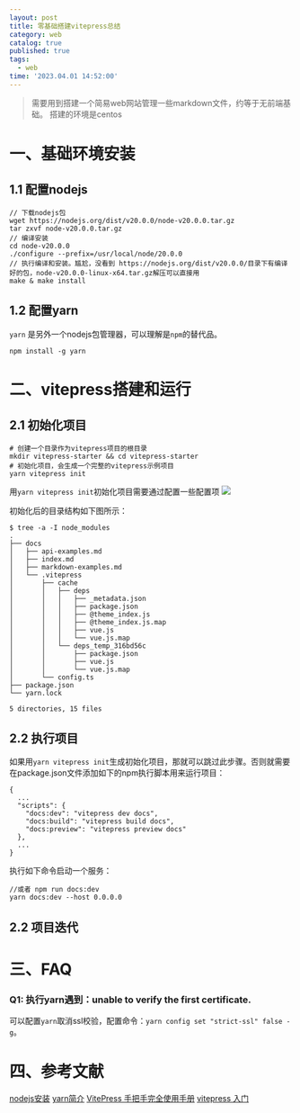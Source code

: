 ```yaml
---
layout: post
title: 零基础搭建vitepress总结
category: web
catalog: true
published: true
tags:
  - web
time: '2023.04.01 14:52:00'
---
```


> 需要用到搭建一个简易web网站管理一些markdown文件，约等于无前端基础。
> 搭建的环境是centos

# 一、基础环境安装
## 1.1 配置nodejs
```shell
// 下载nodejs包
wget https://nodejs.org/dist/v20.0.0/node-v20.0.0.tar.gz
tar zxvf node-v20.0.0.tar.gz
// 编译安装
cd node-v20.0.0
./configure --prefix=/usr/local/node/20.0.0
// 执行编译和安装。尴尬，没看到 https://nodejs.org/dist/v20.0.0/目录下有编译好的包，node-v20.0.0-linux-x64.tar.gz解压可以直接用
make & make install
```

## 1.2 配置yarn
`yarn` 是另外一个nodejs包管理器，可以理解是`npm`的替代品。
```
npm install -g yarn
```

# 二、vitepress搭建和运行
## 2.1 初始化项目
```shell
# 创建一个目录作为vitepress项目的根目录
mkdir vitepress-starter && cd vitepress-starter
# 初始化项目，会生成一个完整的vitepress示例项目
yarn vitepress init
```
用`yarn vitepress init`初始化项目需要通过配置一些配置项
![](https://github.com/vuejs/vitepress/blob/main/docs/guide/vitepress-init.png)

初始化后的目录结构如下图所示：
```
$ tree -a -I node_modules
.
├── docs
│   ├── api-examples.md
│   ├── index.md
│   ├── markdown-examples.md
│   └── .vitepress
│       ├── cache
│       │   ├── deps
│       │   │   ├── _metadata.json
│       │   │   ├── package.json
│       │   │   ├── @theme_index.js
│       │   │   ├── @theme_index.js.map
│       │   │   ├── vue.js
│       │   │   └── vue.js.map
│       │   └── deps_temp_316bd56c
│       │       ├── package.json
│       │       ├── vue.js
│       │       └── vue.js.map
│       └── config.ts
├── package.json
└── yarn.lock

5 directories, 15 files
```

## 2.2 执行项目
如果用`yarn vitepress init`生成初始化项目，那就可以跳过此步骤。否则就需要在package.json文件添加如下的npm执行脚本用来运行项目：
```
{
  ...
  "scripts": {
    "docs:dev": "vitepress dev docs",
    "docs:build": "vitepress build docs",
    "docs:preview": "vitepress preview docs"
  },
  ...
}
```
执行如下命令启动一个服务：
```
//或者 npm run docs:dev
yarn docs:dev --host 0.0.0.0
```

## 2.2 项目迭代


# 三、FAQ

### Q1: 执行yarn遇到：unable to verify the first certificate.
可以配置`yarn`取消ssl校验，配置命令：`yarn config set "strict-ssl" false -g`。

# 四、参考文献
[nodejs安装](https://www.runoob.com/nodejs/nodejs-install-setup.html)
[yarn简介](https://zhuanlan.zhihu.com/p/357454908)
[VitePress 手把手完全使用手册](https://juejin.cn/post/7164276166084263972#heading-8)
[vitepress 入门](https://github.com/vuejs/vitepress/blob/main/docs/guide/getting-started.md)